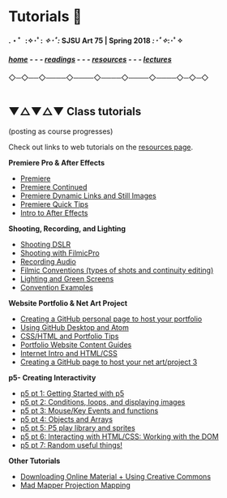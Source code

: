 
# Tutorials 📝

#### .・゜:✧･ﾟ: *✧･ﾟ:* SJSU Art 75 | Spring 2018 *:･ﾟ✧*:･ﾟ✧

#### ***[home](..) - - - [readings](../readings) - - - [resources](/resources) - - - [lectures](/..lectures)***
 ◇─◇──◇────◇────◇────◇────◇────◇─◇─◇
 <br> <br>

## ▼△▼△▼ Class tutorials

(posting as course progresses)

Check out links to web tutorials on the [resources page](../resources).


**Premiere Pro & After Effects**
* [Premiere](01_Premiere)
* [Premiere Continued](01b_PremiereContinued)
* [Premiere Dynamic Links and Still Images](01c_PremiereDynamicLinks)
* [Premiere Quick Tips](01d_PremiereQuickTips)
* [Intro to After Effects](01e_afterEffects)

**Shooting, Recording, and Lighting**
* [Shooting DSLR](02a_shootingDSLR)
* [Shooting with FilmicPro](02b_shootingFilmicPro)
* [Recording Audio](02c_recordingAudio)
* [Filmic Conventions (types of shots and continuity editing)](02d_filmicConventions)
* [Lighting and Green Screens](02f_lightingAndGreenScreen)
* [Convention Examples](02e_ConventionExamples)

**Website Portfolio & Net Art Project**
* [Creating a GitHub personal page to host your portfolio](03a_gitHubPageSetup)
* [Using GitHub Desktop and Atom](03b_gitHubDesktop-atom)
* [CSS/HTML and Portfolio Tips](03c_finalTouches_portfolioTips)
* [Portfolio Website Content Guides](03f_WebPortfolio_Content)
* [Internet Intro and HTML/CSS](03d_Internet_HTML_CSS)
* [Creating a GitHub page to host your net art/project 3](03e_NetArt_Page)

**p5- Creating Interactivity**
* [p5 pt 1: Getting Started with p5](05a_p5_1_gettingStarted)
* [p5 pt 2: Conditions, loops, and displaying images](05b_p5_2_conditionals-loops-images)
* [p5 pt 3: Mouse/Key Events and functions](05c_p5_3_eventsAndFunctions)
* [p5 pt 4: Objects and Arrays](05d_p5_4_objectsAndArrays)
* [p5 pt 5: P5 play library and sprites](05e_p5_5_p5Play-sprites)
* [p5 pt 6: Interacting with HTML/CSS: Working with the DOM](05f_p5_6_workingWithDOM)
* [p5 pt 7: Random useful things!](05g_p5_7_randomUsefulThings)

**Other Tutorials**
* [Downloading Online Material + Using Creative Commons](Creative_Commons)
* [Mad Mapper Projection Mapping](04a_MadMapper)
